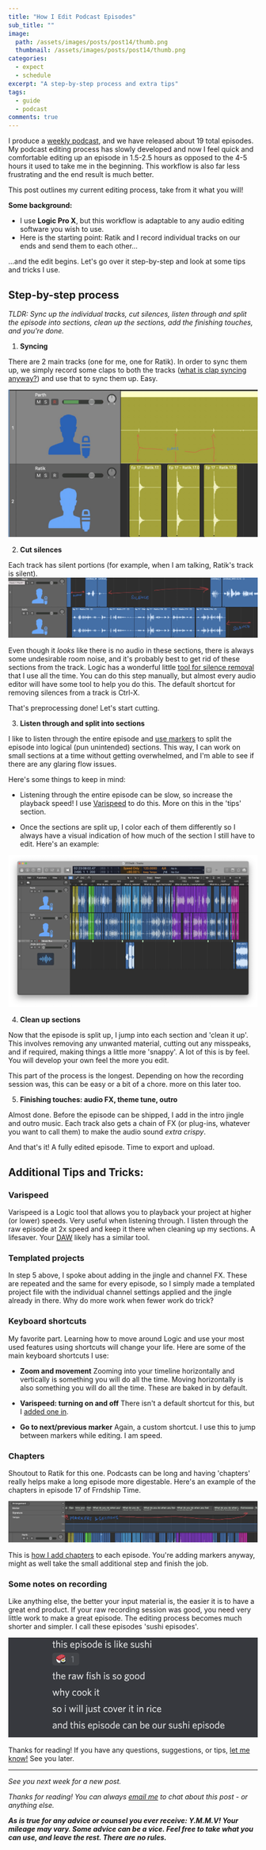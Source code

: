```yaml
---
title: "How I Edit Podcast Episodes"
sub_title: ""
image: 
  path: /assets/images/posts/post14/thumb.png
  thumbnail: /assets/images/posts/post14/thumb.png
categories:
  - expect
  - schedule
excerpt: "A step-by-step process and extra tips"
tags:
  - guide
  - podcast
comments: true
---
```


I produce a [weekly podcast](http://frndshiptime.com), and we have released about 19 total episodes. My podcast editing process has slowly developed and now I feel quick and comfortable editing up an episode in 1.5-2.5 hours as opposed to the 4-5 hours it used to take me in the beginning. This workflow is also far less frustrating and the end result is much better. 

This post outlines my current editing process, take from it what you will!

**Some background:** 

- I use **Logic Pro X**, but this workflow is adaptable to any audio editing software you wish to use. 
- Here is the starting point: Ratik and I record individual tracks on our ends and send them to each other...

...and the edit begins. Let's go over it step-by-step and look at some tips and tricks I use.

## Step-by-step process

*TLDR: Sync up the individual tracks, cut silences, listen through and split the episode into sections, clean up the sections, add the finishing touches, and you're done.*

1. **Syncing**

  There are 2 main tracks (one for me, one for Ratik). In order to sync them up, we simply record some claps to both the tracks ([what is clap syncing anyway?](https://www.reddit.com/r/InsideGaming/comments/2nqzzz/what_are_you_doing_when_you_sync_and_clap_in_some/)) and use that to sync them up. Easy. 

![sync](/assets/images/posts/post14/1.jpg)

2. **Cut silences**

  Each track has silent portions (for example, when I am talking, Ratik's track is silent).
![silent](/assets/images/posts/post14/2.jpg)

  Even though it _looks_ like there is no audio in these sections, there is always some undesirable room noise, and it's probably best to get rid of these sections from the track. Logic has a wonderful little [tool for silence removal](https://www.youtube.com/watch?v=T1FIzLPMzRA) that I use all the time. You can do this step manually, but almost every audio editor will have some tool to help you do this. The default shortcut for removing silences from a track is Ctrl-X.
  
  That's preprocessing done! Let's start cutting.

3. **Listen through and split into sections**

  I like to listen through the entire episode and [use markers](https://loopcommunity.com/blog/2019/11/how-to-use-markers-and-edit-your-arrangement-in-logic-pro/) to split the episode into logical (pun unintended) sections. This way, I can work on small sections at a time without getting overwhelmed, and I'm able to see if there are any glaring flow issues. 

  Here's some things to keep in mind:

  - Listening through the entire episode can be slow, so increase the playback speed! I use [Varispeed](https://support.apple.com/guide/logicpro/varispeed-alter-speed-pitch-audio-lgcp1cc678a7/mac) to do this. More on this in the 'tips' section. 
  
  - Once the sections are split up, I color each of them differently so I always have a visual indication of how much of the section I still have to edit. Here's an example:

  ![sections](/assets/images/posts/post14/3.png)

4. **Clean up sections**

  Now that the episode is split up, I jump into each section and 'clean it up'. This involves removing any unwanted material, cutting out any misspeaks, and if required, making things a little more 'snappy'. A lot of this is by feel. You will develop your own feel the more you edit. 

  This part of the process is the longest. Depending on how the recording session was, this can be easy or a bit of a chore. more on this later too.

5. **Finishing touches: audio FX, theme tune, outro**
  
  Almost done. Before the episode can be shipped, I add in the intro jingle and outro music. Each track also gets a chain of FX (or plug-ins, whatever you want to call them) to make the audio sound _extra crispy_.

  And that's it! A fully edited episode. Time to export and upload. 

## Additional Tips and Tricks:

### Varispeed

Varispeed is a Logic tool that allows you to playback your project at higher (or lower) speeds. Very useful when listening through. I listen through the raw episode at 2x speed and keep it there when cleaning up my sections. A lifesaver. Your [DAW](https://en.wikipedia.org/wiki/Digital_audio_workstation) likely has a similar tool.

### Templated projects 

In step 5 above, I spoke about adding in the jingle and channel FX. These are repeated and the same for every episode, so I simply made a templated project file with the individual channel settings applied and the jingle already in there. Why do more work when fewer work do trick?

### Keyboard shortcuts

My favorite part. Learning how to move around Logic and use your most used features using shortcuts will change your life. Here are some of the main keyboard shortcuts I use:

- **Zoom and movement**
  Zooming into your timeline horizontally and vertically is something you will do all the time. Moving horizontally is also something you will do all the time. 
  These are baked in by default.

- **Varispeed: turning on and off**
  There isn't a default shortcut for this, but I [added one in](https://support.apple.com/en-us/HT210089). 

- **Go to next/previous marker**
  Again, a custom shortcut. I use this to jump between markers while editing. I am speed. 

### Chapters

Shoutout to Ratik for this one. Podcasts can be long and having 'chapters' really helps make a long episode more digestable. Here's an example of the chapters in episode 17 of Frndship Time.

![Chapters](/assets/images/posts/post14/4.jpg)

This is [how I add chapters](https://www.youtube.com/watch?v=fOQh1llpaQo) to each episode. You're adding markers anyway, might as well take the small additional step and finish the job. 

### Some notes on recording
Like anything else, the better your input material is, the easier it is to have a great end product. 
If your raw recording session was good, you need very little work to make a great episode. The editing process becomes much shorter and simpler. I call these episodes 'sushi episodes'. 

![sushi](/assets/images/posts/post14/5.png)

Thanks for reading! If you have any questions, suggestions, or tips, [let me know!](mailto:parthswat@gmail.com) See you later. 

---

*See you next week for a new post.*

 *Thanks for reading! You can always [email me](mailto:parthswat@gmail.com) to chat about this post - or anything else.*

 ***As is true for any advice or counsel you ever receive: Y.M.M.V! Your mileage may vary. Some advice can be a vice. Feel free to take what you can use, and leave the rest. There are no rules.***

